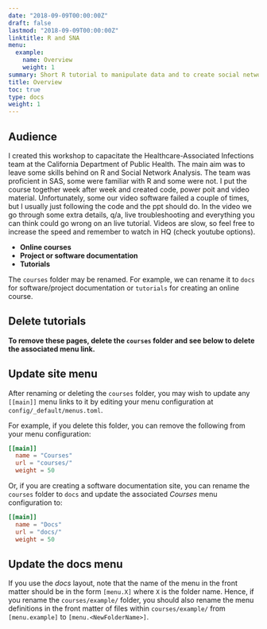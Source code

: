 ```yaml
---
date: "2018-09-09T00:00:00Z"
draft: false
lastmod: "2018-09-09T00:00:00Z"
linktitle: R and SNA
menu:
  example:
    name: Overview
    weight: 1
summary: Short R tutorial to manipulate data and to create social network analysis. Presential course, adapted to become an online tutorial.
title: Overview
toc: true
type: docs
weight: 1
---
```


## Audience

I created this workshop to capacitate the Healthcare-Associated Infections team at the California Department of Public Health. The main aim was to leave some skills behind on R and Social Network Analysis. The team was proficient in SAS, some were familiar with R and some were not. I put the course together week after week and created code, power poit and video material. Unfortunately, some our video software failed a couple of times, but I usually just following the code and the ppt should do. In the video we go through some extra details, q/a, live troubleshooting and everything you can think could go wrong on an live tutorial. Videos are slow, so feel free to increase the speed and remember to watch in HQ (check youtube options).

* **Online courses**
* **Project or software documentation**
* **Tutorials**

The `courses` folder may be renamed. For example, we can rename it to `docs` for software/project documentation or `tutorials` for creating an online course.

## Delete tutorials

**To remove these pages, delete the `courses` folder and see below to delete the associated menu link.**

## Update site menu

After renaming or deleting the `courses` folder, you may wish to update any `[[main]]` menu links to it by editing your menu configuration at `config/_default/menus.toml`.

For example, if you delete this folder, you can remove the following from your menu configuration:

```toml
[[main]]
  name = "Courses"
  url = "courses/"
  weight = 50
```

Or, if you are creating a software documentation site, you can rename the `courses` folder to `docs` and update the associated *Courses* menu configuration to:

```toml
[[main]]
  name = "Docs"
  url = "docs/"
  weight = 50
```

## Update the docs menu

If you use the *docs* layout, note that the name of the menu in the front matter should be in the form `[menu.X]` where `X` is the folder name. Hence, if you rename the `courses/example/` folder, you should also rename the menu definitions in the front matter of files within `courses/example/` from `[menu.example]` to `[menu.<NewFolderName>]`.
